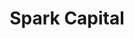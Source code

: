 ---
layout: firm_page
title: "Spark Capital"
id: "sparkcapital.com"
permalink: "/sparkcapitalsparkcapital.com/"
website: "https://www.sparkcapital.com"
offices: "San Francisco (United States), New York City (United States), Boston (United States)"
investment_stages: "Series A, Series B, Series C"
portfolio_companies: "Twitter"
portfolio_link: "https://www.sparkcapital.com/companies"
investment_markets: "Consumer, FinTech, Marketplaces, Media, E-commerce, Internet, Enterprise, Software/SaaS, Hardware, Frontier Tech"
founded_year: "2005"
description: "Spark Capital invests in products we love by creators we admire across all sectors and stages. They focus on supporting founders and their companies' cultures, emphasizing listening and a unique style. Their investment decisions are driven by a passion for innovative products and people."
linkedin: "https://www.linkedin.com/company/spark-capital-llc"
twitter: "https://twitter.com/sparkcapital"
instagram: ""
team_page: "https://www.sparkcapital.com/team"
investor_type: "Venture Capital"
crunchbase: "https://www.crunchbase.com/organization/spark-capital"
pitchbook: "https://pitchbook.com/profiles/investor/11303-02"

# SEO Optimization
meta_title: "Spark Capital - VC Firm - projectstartups.com"
meta_description: "Spark Capital, Spark Capital invests in products we love by creators we admire across all sectors and stages. They focus on supporting founders and their companies' ..."
meta_keywords: "Spark Capital, Consumer, FinTech, Marketplaces, Media, E-commerce, Internet, Enterprise, Software/SaaS, Hardware, Frontier Tech, VC firm, venture capital, startup investor, projectstartups.com"
canonical_url: "https://vc.projectstartups.com/sparkcapitalsparkcapital.com/"
---